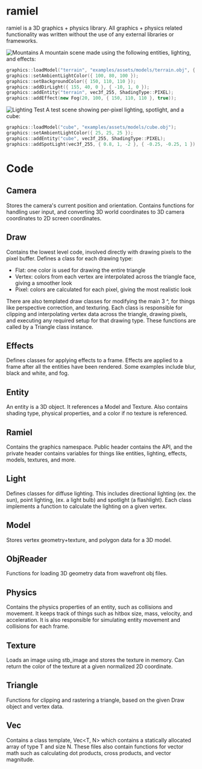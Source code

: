 # ramiel

ramiel is a 3D graphics + physics library. All graphics + physics related functionality was 
written without the use of any external libraries or frameworks.

![Mountains](https://github.com/BenLee8602/ramiel/blob/master/screenshots/perlin_mountain.PNG?raw=true)
A mountain scene made using the following entities, lighting, and effects:
```cpp
graphics::loadModel("terrain", "examples/assets/models/terrain.obj", { -64, 0, -64 });
graphics::setAmbientLightColor({ 100, 80, 100 });
graphics::setBackgroundColor({ 150, 110, 110 });
graphics::addDirLight({ 155, 40, 0 }, { -10, 1, 0 });
graphics::addEntity("terrain", vec3f_255, ShadingType::PIXEL);
graphics::addEffect(new Fog(20, 100, { 150, 110, 110 }, true));
```

![Lighting Test](https://github.com/BenLee8602/ramiel/blob/master/screenshots/cube.PNG?raw=true)
A test scene showing per-pixel lighting, spotlight, and a cube:
```cpp
graphics::loadModel("cube", "examples/assets/models/cube.obj");
graphics::setAmbientLightColor({ 25, 25, 25 });
graphics::addEntity("cube", vec3f_255, ShadingType::PIXEL);
graphics::addSpotLight(vec3f_255, { 0.8, 1, -2 }, { -0.25, -0.25, 1 });
```


# Code

## Camera
Stores the camera's current position and orientation. Contains functions for handling user input, 
and converting 3D world coordinates to 3D camera coordinates to 2D screen coordinates.

## Draw
Contains the lowest level code, involved directly with drawing pixels to the pixel buffer. Defines 
a class for each drawing type:
* Flat: one color is used for drawing the entire triangle
* Vertex: colors from each vertex are interpolated across the triangle face, giving a smoother look
* Pixel: colors are calculated for each pixel, giving the most realistic look

There are also templated draw classes for modifying the main 3 ^, for things like perspective 
correction, and texturing. Each class is responsible for clipping and interpolating vertex data 
across the triangle, drawing pixels, and executing any required setup for that drawing type.
These functions are called by a Triangle class instance.

## Effects
Defines classes for applying effects to a frame. Effects are applied to a frame after all the 
entities have been rendered. Some examples include blur, black and white, and fog.

## Entity
An entity is a 3D object. It references a Model and Texture. Also contains shading type, physical 
properties, and a color if no texture is referenced.

## Ramiel
Contains the graphics namespace. Public header contains the API, and the private header contains 
variables for things like entities, lighting, effects, models, textures, and more.

## Light
Defines classes for diffuse lighting. This includes directional lighting (ex. the sun), point 
lighting, (ex. a light bulb) and spotlight (a flashlight). Each class implements a function to 
calculate the lighting on a given vertex.

## Model
Stores vertex geometry+texture, and polygon data for a 3D model.

## ObjReader
Functions for loading 3D geometry data from wavefront obj files.

## Physics
Contains the physics properties of an entity, such as collisions and movement. It keeps track of 
things such as hitbox size, mass, velocity, and acceleration. It is also responsible for simulating 
entity movement and collisions for each frame.

## Texture
Loads an image using stb_image and stores the texture in memory. Can return the color of the 
texture at a given normalized 2D coordinate.

## Triangle
Functions for clipping and rastering a triangle, based on the given Draw object and vertex data.

## Vec
Contains a class template, Vec<T, N> which contains a statically allocated array of type T and 
size N. These files also contain functions for vector math such as calculating dot products, cross 
products, and vector magnitude.
